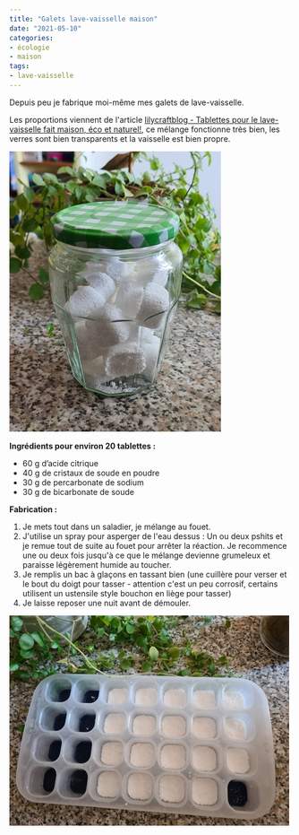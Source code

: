 ```yaml
---
title: "Galets lave-vaisselle maison"
date: "2021-05-10"
categories: 
- écologie
- maison
tags: 
- lave-vaisselle
---
```


Depuis peu je fabrique moi-même mes galets de lave-vaisselle.

Les proportions viennent de l'article [lilycraftblog - Tablettes pour le lave-vaisselle fait maison, éco et naturel!](https://lilycraftblog.com/faire-des-tablettes-lave-vaisselle-maison/), ce mélange fonctionne très bien, les verres sont bien transparents et la vaisselle est bien propre.

![galets_lave_vaisselle_1](galets_lave_vaisselle_1.jpg)


**Ingrédients pour environ 20 tablettes :**

- 60 g d’acide citrique
- 40 g de cristaux de soude en poudre
- 30 g de percarbonate de sodium
- 30 g de bicarbonate de soude

**Fabrication :**

1. Je mets tout dans un saladier, je mélange au fouet.
2. J'utilise un spray pour asperger de l'eau dessus : Un ou deux pshits et je remue tout de suite au fouet pour arrêter la réaction. Je recommence une ou deux fois jusqu'à ce que le mélange devienne grumeleux et paraisse légèrement humide au toucher.
3. Je remplis un bac à glaçons en tassant bien (une cuillère pour verser et le bout du doigt pour tasser - attention c'est un peu corrosif, certains utilisent un ustensile style bouchon en liège pour tasser)
4. Je laisse reposer une nuit avant de démouler.

![galets_lave_vaisselle_2](galets_lave_vaisselle_2.jpg)
